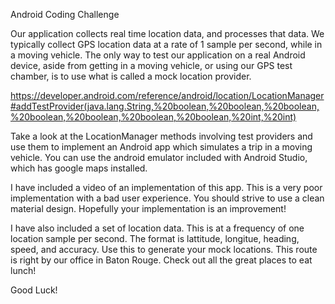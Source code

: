 Android Coding Challenge

Our application collects real time location data, and processes that data.  We typically collect GPS location data at a rate of 1 sample per second, while in a moving vehicle.  The only way to test our application on a real Android device, aside from getting in a moving vehicle, or using our GPS test chamber, is to use what is called a mock location provider.  

https://developer.android.com/reference/android/location/LocationManager#addTestProvider(java.lang.String,%20boolean,%20boolean,%20boolean,%20boolean,%20boolean,%20boolean,%20boolean,%20int,%20int)

Take a look at the LocationManager methods involving test providers and use them to implement an Android app which simulates a trip in a moving vehicle.  You can use the android emulator included with Android Studio, which has google maps installed.  

I have included a video of an implementation of this app.  This is a very poor implementation with a bad user experience.  You should strive to use a clean material design.  Hopefully your implementation is an improvement! 

I have also included a set of location data.  This is at a frequency of one location sample per second.  The format is lattitude, longitue, heading, speed, and accuracy.  Use this to generate your mock locations.  This route is right by our office in Baton Rouge.  Check out all the great places to eat lunch!

Good Luck! 
